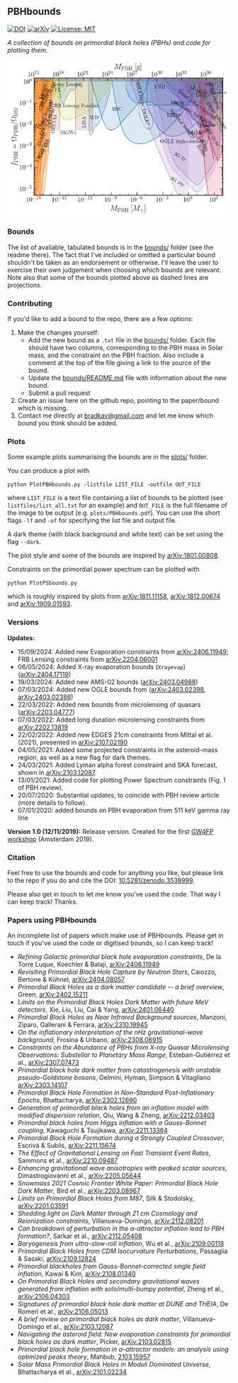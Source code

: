 ## PBHbounds

[![DOI](https://zenodo.org/badge/220053456.svg)](https://zenodo.org/badge/latestdoi/220053456) [![arXiv](https://img.shields.io/badge/arXiv-2007.10722-B31B1B.svg)](http://arxiv.org/abs/2007.10722) [![License: MIT](https://img.shields.io/badge/License-MIT-yellow.svg)](https://opensource.org/licenses/MIT)

*A collection of bounds on primordial black holes (PBHs) and code for plotting them.*

 ![Messy summary of all PBH bounds](plots/PBH_bounds.png)


### Bounds

The list of available, tabulated bounds is in the [bounds/](bounds/) folder (see the readme there). The fact that I've included or omitted a particular bound shouldn't be taken as an endorsement or otherwise. I'll leave the user to exercise their own judgement when choosing which bounds are relevant. Note also that some of the bounds plotted above as dashed lines are projections.

### Contributing

If you'd like to add a bound to the repo, there are a few options:
1. Make the changes yourself:
	* Add the new bound as a `.txt` file in the [bounds/](bounds/) folder. Each file should have two columns, corresponding to the PBH mass in Solar mass, and the constraint on the PBH fraction. Also include a comment at the top of the file giving a link to the source of the bound.  
	* Update the [bounds/README.md](https://github.com/bradkav/PBHbounds/blob/master/bounds/README.md) file with information about the new bound.
	* Submit a pull request
2. Create an issue here on the github repo, pointing to the paper/bound which is missing.  
3. Contact me directly at bradkav@gmail.com and let me know which bound you think should be added.

### Plots

Some example plots summarising the bounds are in the [plots/](plots/) folder.

You can produce a plot with
```
python PlotPBHbounds.py -listfile LIST_FILE -outfile OUT_FILE
```
where `LIST_FILE` is a text file containing a list of bounds to be plotted (see `listfiles/list_all.txt` for an example) and `OUT_FILE` is the full filename of the image to be output (e.g. `plots/PBHbounds.pdf`). You can use the short flags `-lf` and `-of` for specifying the list file and output file.

A dark theme (with black background and white text) can be set using the flag `--dark`.

The plot style and some of the bounds are inspired by [arXiv:1801.00808](https://arxiv.org/abs/1801.00808).

Constraints on the primordial power spectrum can be plotted with
```
python PlotPSbounds.py
```
which is roughly inspired by plots from [arXiv:1811.11158](https://arxiv.org/abs/1811.11158), [arXiv:1812.00674](https://arxiv.org/abs/1812.00674) and [arXiv:1909.01593](https://arxiv.org/abs/1909.01593).

### Versions

**Updates:**
- 15/09/2024: Added new Evaporation constraints from [arXiv:2406.11949](https://arxiv.org/abs/2406.11949); FRB Lensing constraints from [arXiv:2204.06001](https://arxiv.org/abs/2204.06001)
- 06/05/2024: Added X-ray evaporation bounds (`Xrayevap`) ([arXiv:2404.17119](https://arxiv.org/abs/2404.17119))
- 19/03/2024: Added new AMS-02 bounds ([arXiv:2403.04988](https://arxiv.org/abs/2403.04988))  
- 07/03/2024: Added new OGLE bounds from ([arXiv:2403.02398](https://arxiv.org/abs/2403.02398), [arXiv:2403.02386](https://arxiv.org/abs/2403.02386))
- 22/03/2022: Added new bounds from microlensing of quasars ([arXiv:2203.04777](https://arxiv.org/abs/2203.04777))
- 07/03/2022: Added long duration microlensing constraints from [arXiv:2202.13819](https://arxiv.org/abs/2202.13819)  
- 22/02/2022: Added new EDGES 21cm constraints from Mittal et al. (2021), presented in [arXiv:2107.02190](https://arxiv.org/abs/2107.02190)  
- 04/05/2021: Added some projected constraints in the asteroid-mass region, as well as a new flag for dark themes.
- 24/03/2021: Added Lyman alpha forest constraint and SKA forecast, shown in [arXiv:2103.12087](https://arxiv.org/abs/2103.12087).
- 13/01/2021: Added code for plotting Power Spectrum constraints (Fig. 1 of PBH review).
- 20/07/2020: Substantial updates, to coincide with PBH review article (more details to follow).
- 07/01/2020: added bounds on PBH evaporation from 511 keV gamma ray line

**Version 1.0 (12/11/2019):** Release version. Created for the first [GW4FP workshop](https://indico.cern.ch/event/843270/) (Amsterdam 2019).

### Citation

Feel free to use the bounds and code for anything you like, but please link to the repo if you do and cite the DOI: [10.5281/zenodo.3538999](https://doi.org/10.5281/zenodo.3538999).

Please also get in touch to let me know you've used the code. That way I can keep track! Thanks.

### Papers using PBHbounds

An incomplete list of papers which make use of PBHbounds. Please get in touch if you've used the code or digitised bounds, so I can keep track!

- *Refining Galactic primordial black hole evaporation constraints*, De la Torre Luque, Koechler & Balaji, [arXiv:2406.11949](https://arxiv.org/abs/2406.11949)
- *Revisiting Primordial Black Hole Capture by Neutron Stars*, Caiozzo, Bertone & Kühnel, [arXiv:2404.08057](https://arxiv.org/abs/2404.08057)  
- *Primordial Black Holes as a dark matter candidate -- a brief overview*, Green, [arXiv:2402.15211](https://arxiv.org/abs/2402.15211)
- *Limits on the Primordial Black Holes Dark Matter with future MeV detectors*, Xie, Liu, Liu, Cai & Yang, [arXiv:2401.06440](https://arxiv.org/abs/2401.06440)  
- *Primordial Black Holes as Near Infrared Background sources*, Manzoni, Ziparo, Gallerani & Ferrara, [arXiv:2310.19945](https://arxiv.org/abs/2310.19945)  
- *On the inflationary interpretation of the nHz gravitational-wave background*, Frosina & Urbano, [arXiv:2308.06915](https://arxiv.org/abs/2308.06915)  
- *Constraints on the Abundance of PBHs from X-ray Quasar Microlensing Observations: Substellar to Planetary Mass Range*, Esteban-Gutiérrez et al., [arXiv:2307.07473](https://arxiv.org/abs/2307.07473)
- *Primordial black hole dark matter from catastrogenesis with unstable pseudo-Goldstone bosons*, Gelmini, Hyman, Simpson & Vitagliano [arXiv:2303.14107](https://arxiv.org/abs/2303.14107)
- *Primordial Black Hole Formation in Non-Standard Post-Inflationary Epochs*, Bhattacharya, [arXiv:2302.12690](https://arxiv.org/abs/2302.12690)  
- *Generation of primordial black holes from an inflation model with modified dispersion relation*, Qiu, Wang & Zheng, [arXiv:2212.03403](https://arxiv.org/abs/2212.03403)  
- *Primordial black holes from Higgs inflation with a Gauss-Bonnet coupling*, Kawaguchi & Tsujikawa, [arXiv:2211.13364](https://arxiv.org/abs/2211.13364)
- *Primordial Black Hole Formation during a Strongly Coupled Crossover*, Escrivà & Subils, [arXiv:2211.15674](https://arxiv.org/abs/2211.15674)  
- *The Effect of Gravitational Lensing on Fast Transient Event Rates*, Sammons et al., [arXiv:2210.09487](https://arxiv.org/abs/2210.09487)
- *Enhancing gravitational wave anisotropies with peaked scalar sources*, Dimastrogiovanni et al., [arXiv:2205.05644](https://arxiv.org/abs/2205.05644)
- *Snowmass 2021 Cosmic Frontier White Paper: Primordial Black Hole Dark Matter*, Bird et al., [arXiv:2203.08967](https://arxiv.org/abs/2203.08967)  
- *Limits on Primordial Black Holes from M87*, Silk & Stodolsky, [arXiv:2201.03591](https://arxiv.org/abs/2201.03591)  
- *Shedding light on Dark Matter through 21 cm Cosmology and Reionization constraints*, Villanueva-Domingo, [arXiv:2112.08201](https://arxiv.org/abs/2112.08201)
- *Can breakdown of perturbation in the α-attractor inflation lead to PBH formation?*, Sarkar et al., [arXiv:2112.05408](https://arxiv.org/abs/2112.05408)  
- *Baryogenesis from ultra-slow-roll inflation*, Wu et al., [arXiv:2109.00118](https://arxiv.org/abs/2109.00118)  
- *Primordial Black Holes from CDM Isocurvature Perturbations*, Passaglia & Sasaki, [arXiv:2109.12824](https://arxiv.org/abs/2109.12824)
- *Primordial blackholes from Gauss-Bonnet-corrected single field inflation*, Kawai & Kim, [arXiv:2108.01340](arXiv:2108.01340)  
- *On Primordial Black Holes and secondary gravitational waves generated from inflation with solo/multi-bumpy potential*, Zheng et al., [arXiv:2106.04303](https://arxiv.org/abs/2106.04303)  
- *Signatures of primordial black hole dark matter at DUNE and THEIA*, De Romeri et al., [arXiv:2106.05013](https://arxiv.org/abs/2106.05013)  
- *A brief review on primordial black holes as dark matter*, Villanueva-Domingo et al., [arXiv:2103.12087](https://arxiv.org/abs/2103.12087)  
- *Navigating the asteroid field: New evaporation constraints for primordial black holes as dark matter*, Picker, [arXiv:2103.02815](https://arxiv.org/abs/2103.02815)  
- *Primordial black hole formation in α-attractor models: an analysis using optimized peaks theory*, Mahbub, [2103.15957](https://arxiv.org/abs/2103.15957)  
- *Solar Mass Primordial Black Holes in Moduli Dominated Universe*, Bhattacharya et al., [arXiv:2101.02234](https://arxiv.org/abs/2101.02234)













